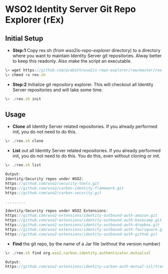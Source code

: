 # WSO2 Identity Server Git Repo Explorer (rEx)

## Initial Setup

* **Step:1** Copy rex.sh (from *wso2is-repo-explorer* directory) to a directory where you want to maintain Identity Server git repositories. Alway better to keep this readonly. Also make the script an executable.
```javascript
\> wget https://github.com/prabath/wso2is-repo-explorer/raw/master/rex.sh
\> chmod +x rex.sh
```
* **Step:2** Initialize git repository explorer. This will checkout all Identity Server repositories and will take some time.

```javascript
\> ./rex.sh init
```

## Usage 

* **Clone** all Identity Server related repositories. If you already performed init, you do not need to do this.

```javascript
\> ./rex.sh clone
```

* **List** out all Identity Server related repositories. If you already performed init, you do not need to do this. You do this, even without cloning or init.

```javascript
\> ./rex.sh list

Output:
Identity/Security repos under WSO2:
https://github.com/wso2/security-tools.git
https://github.com/wso2/carbon-identity-framework.git
https://github.com/wso2/carbon-security.git

.........

Identity/Security repos under WSO2 Extensions:
https://github.com/wso2-extensions/identity-outbound-auth-amazon.git
https://github.com/wso2-extensions/identity-outbound-auth-basecamp.git
https://github.com/wso2-extensions/identity-outbound-auth-dropbox.git
https://github.com/wso2-extensions/identity-outbound-auth-foursquare.git
https://github.com/wso2-extensions/identity-outbound-auth-github.git
```

* **Find** the git repo, by the name of a Jar file (without the version number)

```javascript
\> ./rex.sh find org.wso2.carbon.identity.authenticator.mutualssl

Output:
https://github.com/wso2-extensions/identity-carbon-auth-mutual-ssl/tree/master/components/org.wso2.carbon.identity.authenticator.mutualssl
```
